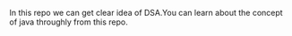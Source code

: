 In this repo we can get clear idea of DSA.You can learn about the concept of java throughly from this repo.
